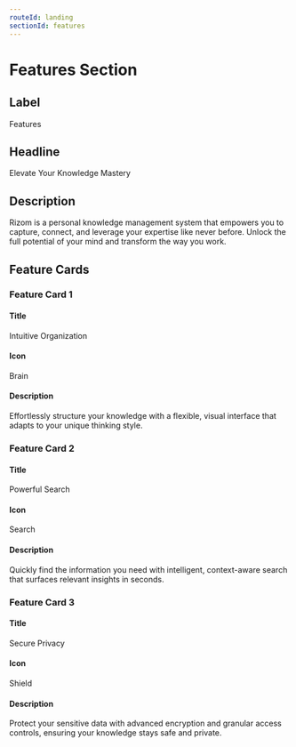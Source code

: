 ```yaml
---
routeId: landing
sectionId: features
---
```

# Features Section

## Label
Features

## Headline
Elevate Your Knowledge Mastery

## Description
Rizom is a personal knowledge management system that empowers you to capture, connect, and leverage your expertise like never before. Unlock the full potential of your mind and transform the way you work.

## Feature Cards

### Feature Card 1

#### Title
Intuitive Organization

#### Icon
Brain

#### Description
Effortlessly structure your knowledge with a flexible, visual interface that adapts to your unique thinking style.

### Feature Card 2

#### Title
Powerful Search

#### Icon
Search

#### Description
Quickly find the information you need with intelligent, context-aware search that surfaces relevant insights in seconds.

### Feature Card 3

#### Title
Secure Privacy

#### Icon
Shield

#### Description
Protect your sensitive data with advanced encryption and granular access controls, ensuring your knowledge stays safe and private.
